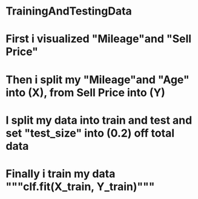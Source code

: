 # TrainingAndTestingData
# First i visualized "Mileage"and "Sell Price"
# Then i split my  "Mileage"and "Age" into (X), from Sell Price into (Y)
# I split my data into train and test and set "test_size" into (0.2) off total data
# Finally i train my data """clf.fit(X_train, Y_train)"""
